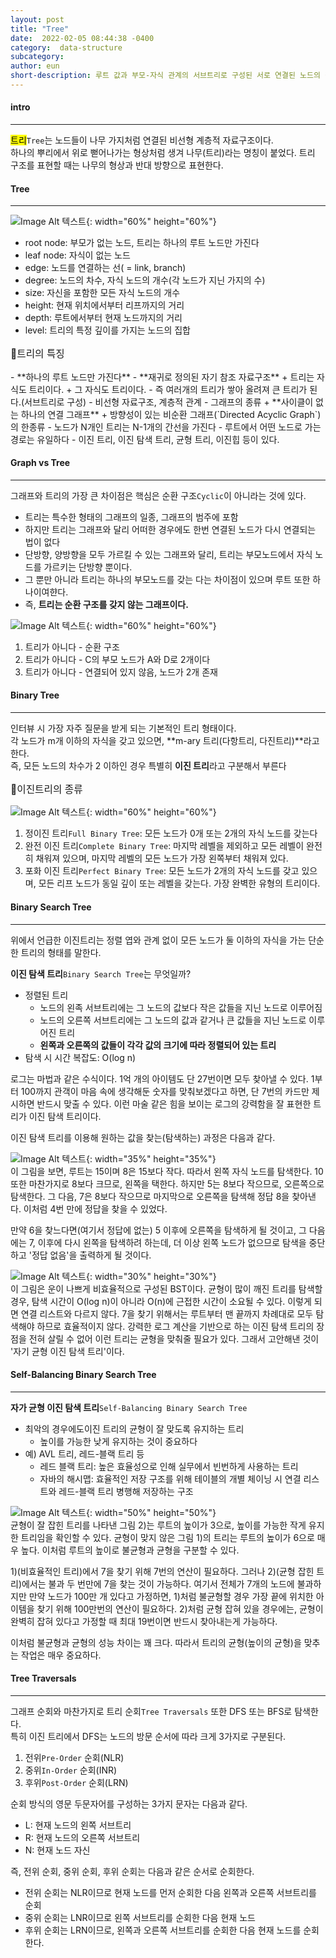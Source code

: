 ```yaml
---
layout: post
title: "Tree"
date:  2022-02-05 08:44:38 -0400
category:  data-structure
subcategory: 
author: eun
short-description: 루트 값과 부모-자식 관계의 서브트리로 구성된 서로 연결된 노드의 집합, 트리
---
```


#### intro
---
<mark>트리</mark>`Tree`는 노드들이 나무 가지처럼 연결된 비선형 계층적 자료구조이다.     
하나의 뿌리에서 위로 뻗어나가는 형상처럼 생겨 나무(트리)라는 명칭이 붙었다. 트리 구조를 표현할 때는 나무의 형상과 반대 방향으로 표현한다.


#### Tree
---
![Image Alt 텍스트](/assets/images/ct07_01.png){: width="60%" height="60%"}    
- root node: 부모가 없는 노드, 트리는 하나의 루트 노드만 가진다
- leaf node: 자식이 없는 노드
- edge: 노드를 연결하는 선( = link, branch)
- degree: 노드의 차수, 자식 노드의 개수(각 노드가 지닌 가지의 수)
- size: 자신을 포함한 모든 자식 노드의 개수
- height: 현재 위치에서부터 리프까지의 거리
- depth: 루트에서부터 현재 노드까지의 거리
- level: 트리의 특정 깊이를 가지는 노드의 집합

<p style="font-size: 1.12em">📌트리의 특징 </p>
- **하나의 루트 노드만 가진다**
- **재귀로 정의된 자기 참조 자료구조**
    + 트리는 자식도 트리이다.
    + 그 자식도 트리이다.
- 즉 여러개의 트리가 쌓아 올려져 큰 트리가 된다.(서브트리로 구성)
- 비선형 자료구조, 계층적 관계
- 그래프의 종류
    + **사이클이 없는 하나의 연결 그래프**
    + 방향성이 있는 비순환 그래프(`Directed Acyclic Graph`)의 한종류
- 노드가 N개인 트리는 N-1개의 간선을 가진다
- 루트에서 어떤 노드로 가는 경로는 유일하다 
- 이진 트리, 이진 탐색 트리, 균형 트리, 이진힙 등이 있다.

#### Graph vs Tree
---
그래프와 트리의 가장 큰 차이점은 핵심은 순환 구조`Cyclic`이 아니라는 것에 있다.
- 트리는 특수한 형태의 그래프의 일종, 그래프의 범주에 포함
- 하지만 트리는 그래프와 달리 어떠한 경우에도 한번 연결된 노드가 다시 연결되는 법이 없다
- 단방향, 양방향을 모두 가르킬 수 있는 그래프와 달리, 트리는 부모노드에서 자식 노드를 가르키는 단방향 뿐이다.
- 그 뿐만 아니라 트리는 하나의 부모노드를 갖는 다는 차이점이 있으며 루트 또한 하나이여햔다.
- 즉, **트리는 순환 구조를 갖지 않는 그래프이다.**

![Image Alt 텍스트](/assets/images/ct07_02.png){: width="60%" height="60%"}    
1) 트리가 아니다 - 순환 구조
2) 트리가 아니다 - C의 부모 노드가 A와 D로 2개이다
3) 트리가 아니다 - 연결되어 있지 않음, 노드가 2개 존재

#### Binary  Tree
---
인터뷰 시 가장 자주 질문을 받게 되는 기본적인 트리 형태이다.        
각 노드가 m개 이하의 자식을 갖고 있으면, **m-ary 트리(다항트리, 다진트리)**라고 한다.       
즉, 모든 노드의 차수가 2 이하인 경우 특별히 **이진 트리**라고 구분해서 부른다

<p style="font-size: 1.12em">📌이진트리의 종류 </p>

![Image Alt 텍스트](/assets/images/ct07_03.png){: width="60%" height="60%"}    
1. 정이진 트리`Full Binary Tree`: 모든 노드가 0개 또는 2개의 자식 노드를 갖는다
2. 완전 이진 트리`Complete Binary Tree`: 마지막 레벨을 제외하고 모든 레벨이 완전히 채워져 있으며, 마지막 레벨의 모든 노드가 가장 왼쪽부터 채워져 있다.
3. 포화 이진 트리`Perfect Binary Tree`: 모든 노드가 2개의 자식 노드를 갖고 있으며, 모든 리프 노드가 동일 깊이 또는 레벨을 갖는다. 가장 완벽한 유형의 트리이다.


#### Binary Search Tree
---
위에서 언급한 이진트리는 정렬 엽와 관계 없이 모든 노드가 둘 이하의 자식을 가는 단순한 트리의 형태를 말한다.

 **이진 탐색 트리**`Binary Search Tree`는 무엇일까?
 - 정렬된 트리
     - 노드의 왼족 서브트리에는 그 노드의 값보다 작은 값들을 지닌 노드로 이루어짐
     - 노드의 오른쪽 서브트리에는 그 노드의 값과 같거나 큰 값들을 지닌 노드로 이루어진 트리
    - **왼쪽과 오른쪽의 값들이 각각 값의 크기에 따라 정렬되어 있는 트리**
- 탐색 시 시간 복잡도: O(log n)

로그는 마법과 같은 수식이다. 1억 개의 아이템도 단 27번이면 모두 찾아낼 수 있다. 1부터 100까지 관객이 마음 속에 생각해둔 숫자를 맞춰보겠다고 하면, 단 7번의 카드만 제시하면 반드시 맞출 수 있다. 이런 마술 같은 힘을 보이는 로그의 강력함을 잘 표현한 트리가 이진 탐색 트리이다. 

이진 탐색 트리를 이용해 원하는 값을 찾는(탐색하는) 과정은 다음과 같다.

![Image Alt 텍스트](/assets/images/tree_1.png){: width="35%" height="35%"}      
이 그림을 보면, 루트는 15이며 8은 15보다 작다. 따라서 왼쪽 자식 노드를 탐색한다. 10 또한 마찬가지로 8보다 크므로, 왼쪽을 택한다. 하지만 5는 8보다 작으므로, 오른쪽으로 탐색한다. 그 다음, 7은 8보다 작으므로 마지막으로 오른쪽을 탐색해 정답 8을 찾아낸다. 이처럼 4번 만에 정답을 찾을 수 있었다. 

만약 6을 찾느다면(여기서 정답에 없는) 5 이후에 오른쪽을 탐색하게 될 것이고, 그 다음에는 7, 이후에 다시 왼쪽을 탐색하려 하는데, 더 이상 왼쪽 노드가 없으므로 탐색을 중단하고 '정답 없음'을 출력하게 될 것이다. 

![Image Alt 텍스트](/assets/images/tree_2.png){: width="30%" height="30%"}      
이 그림은 운이 나쁘게 비효율적으로 구성된 BST이다. 균형이 많이 깨진 트리를 탐색할 경우, 탐색 시간이 O(log n)이 아니라 O(n)에 근접한 시간이 소요될 수 있다. 이렇게 되면 연결 리스트와 다르지 않다. 7을 찾기 위해서는 루트부터 맨 끝까지 차례대로 모두 탐색해야 하므로 효율적이지 않다. 강력한 로그 계산을 기반으로 하는 이진 탐색 트리의 장점을 전혀 살릴 수 없어 이런 트리는 균형을 맞춰줄 필요가 있다. 그래서 고안해낸 것이 '자기 균형 이진 탐색 트리'이다.

#### Self-Balancing Binary Search Tree
---
**자가 균형 이진 탐색 트리**`Self-Balancing Binary Search Tree`
- 최악의 경우에도이진 트리의 균형이 잘 맞도록 유지하는 트리
    + 높이를 가능한 낮게 유지하는 것이 중요하다
- 예) AVL 트리, 레드-블랙 트리 등
    + 레드 블랙 트리: 높은 효율성으로 인해 실무에서 빈번하게 사용하는 트리
    + 자바의 해시맵: 효율적인 저장 구조를 위해 테이블의 개별 체이닝 시 연결 리스트와 레드-블랙 트리 병행해 저장하는 구조

![Image Alt 텍스트](/assets/images/tree_3.png){: width="50%" height="50%"}      
균형이 잘 잡힌 트리를 나타낸 그림 2)는 루트의 높이가 3으로, 높이를 가능한 작게 유지한 트리임을 확인할 수 있다. 균형이 맞지 않은 그림 1)의 트리는 루트의 높이가 6으로 매우 높다. 이처럼 루트의 높이로 불균형과 균형을 구분할 수 있다. 

1)(비효율적인 트리)에서 7을 찾기 위해 7번의 연산이 필요하다. 그러나 2)(균형 잡힌 트리)에서는 불과 두 번만에 7을 찾는 것이 가능하다. 여기서 전체가 7개의 노드에 불과하지만 만약 노드가 100만 개 있다고 가정하면, 1)처럼 불균형할 경우 가장 끝에 위치한 아이템을 찾기 위해 100만번의 연산이 필요하다. 2)처럼 균형 잡혀 있을 경우에는, 균형이 완벽히 잡혀 있다고 가정할 때 최대 19번이면 반드시 찾아내는게 가능하다. 

이처럼 불균형과 균형의 성능 차이는 꽤 크다. 따라서 트리의 균형(높이의 균형)을 맞추는 작업은 매우 중요하다.

#### Tree Traversals
---
그래프 순회와 마찬가지로 트리 순회`Tree Traversals` 또한 DFS 또는 BFS로 탐색한다.       
특히 이진 트리에서 DFS는 노드의 방문 순서에 따라 크게 3가지로 구분된다. 
1. 전위`Pre-Order` 순회(NLR)
2. 중위`In-Order` 순회(INR)
3. 후위`Post-Order` 순회(LRN)

순회 방식의 영문 두문자어를 구성하는 3가지 문자는 다음과 같다.
- L: 현재 노드의 왼쪽 서브트리
- R: 현재 노드의 오른쪽 서브트리
- N: 현재 노드 자신     

즉, 전위 순회, 중위 순회, 후위 순회는 다음과 같은 순서로 순회한다.
- 전위 순회는 NLR이므로 현재 노드를 먼저 순회한 다음 왼쪽과 오른쪽 서브트리를 순회
- 중위 순회는 LNR이므로 왼쪽 서브트리를 순회한 다음 현재 노드
- 후위 순회는 LRN이므로, 왼쪽과 오른쪽 서브트리를 순회한 다음 현재 노드를 순회한다.

